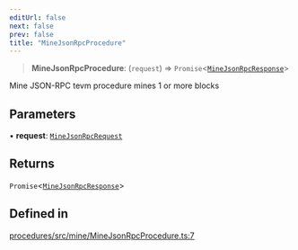 ```yaml
---
editUrl: false
next: false
prev: false
title: "MineJsonRpcProcedure"
---
```


> **MineJsonRpcProcedure**: (`request`) => `Promise`\<[`MineJsonRpcResponse`](/reference/tevm/procedures/type-aliases/minejsonrpcresponse/)\>

Mine JSON-RPC tevm procedure mines 1 or more blocks

## Parameters

• **request**: [`MineJsonRpcRequest`](/reference/tevm/procedures/type-aliases/minejsonrpcrequest/)

## Returns

`Promise`\<[`MineJsonRpcResponse`](/reference/tevm/procedures/type-aliases/minejsonrpcresponse/)\>

## Defined in

[procedures/src/mine/MineJsonRpcProcedure.ts:7](https://github.com/evmts/tevm-monorepo/blob/main/packages/procedures/src/mine/MineJsonRpcProcedure.ts#L7)
